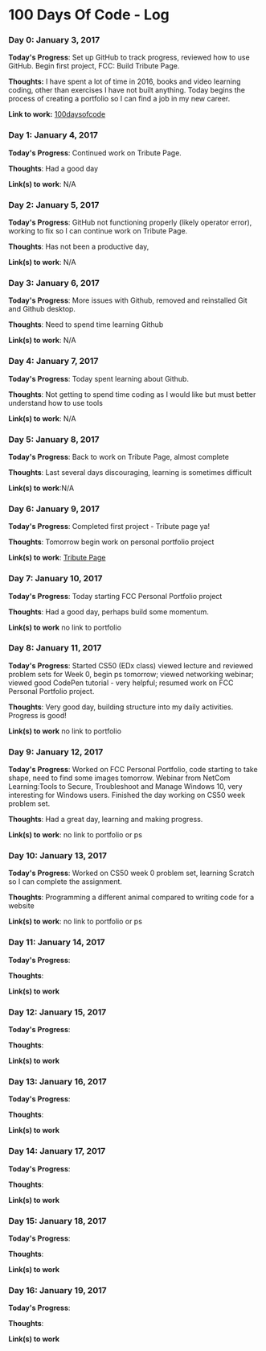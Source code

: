 # 100 Days Of Code - Log

### Day 0: January 3, 2017 

**Today's Progress**: Set up GitHub to track progress, reviewed how to use GitHub. Begin first project, FCC: Build Tribute Page.

**Thoughts:** I have spent a lot of time in 2016, books and video learning coding, other than exercises I have not built anything.
Today begins the process of creating a portfolio so I can find a job in my new career. 

**Link to work:** [100daysofcode](http://www.github.com/web15/100-days-of-code)


### Day 1: January 4, 2017

**Today's Progress**: Continued work on Tribute Page.             

**Thoughts**: Had a good day          

**Link(s) to work**: N/A


### Day 2: January 5, 2017

**Today's Progress**:  GitHub not functioning properly (likely operator error), working to fix so I can continue work on Tribute Page.   

**Thoughts**: Has not been a productive day,        

**Link(s) to work**: N/A


### Day 3: January 6, 2017

**Today's Progress**: More issues with Github, removed and reinstalled Git and Github desktop.             

**Thoughts**: Need to spend time learning Github         

**Link(s) to work**: N/A


### Day 4: January 7, 2017

**Today's Progress**: Today spent learning about Github.

**Thoughts**: Not getting to spend time coding as I would like but must better understand how to use tools                     

**Link(s) to work**: N/A


### Day 5: January 8, 2017

**Today's Progress**: Back to work on Tribute Page, almost complete            

**Thoughts**: Last several days discouraging, learning is sometimes difficult         

**Link(s) to work**:N/A


### Day 6: January 9, 2017

**Today's Progress**:  Completed first project - Tribute page ya!           

**Thoughts**: Tomorrow begin work on personal portfolio project         

**Link(s) to work**: [Tribute Page](https://codepen.io/web15/pen/mRejre) 


### Day 7: January 10, 2017

**Today's Progress**: Today starting FCC Personal Portfolio project             

**Thoughts**: Had a good day, perhaps build some momentum.         

**Link(s) to work** no link to portfolio


### Day 8: January 11, 2017

**Today's Progress**: Started CS50 (EDx class) viewed lecture and reviewed problem sets for Week 0, begin ps tomorrow; viewed networking webinar; viewed good CodePen tutorial - very helpful; resumed work on FCC Personal Portfolio project.            

**Thoughts**: Very good day, building structure into my daily activities. Progress is good!         

**Link(s) to work** no link to portfolio 


### Day 9: January 12, 2017

**Today's Progress**: Worked on FCC Personal Portfolio, code starting to take shape, need to find some images tomorrow. Webinar from NetCom Learning:Tools to Secure, Troubleshoot and Manage Windows 10, very interesting for Windows users. Finished the day working on CS50 week problem set.             

**Thoughts**: Had a great day, learning and making progress.          

**Link(s) to work**: no link to portfolio or ps


### Day 10: January 13, 2017

**Today's Progress**: Worked on CS50 week 0 problem set, learning Scratch so I can complete the assignment.             

**Thoughts**: Programming a different animal compared to writing code for a website         

**Link(s) to work**: no link to portfolio or ps


### Day 11: January 14, 2017

**Today's Progress**:             

**Thoughts**:          

**Link(s) to work**


### Day 12: January 15, 2017

**Today's Progress**:             

**Thoughts**:          

**Link(s) to work**


### Day 13: January 16, 2017

**Today's Progress**:             

**Thoughts**:          

**Link(s) to work**


### Day 14: January 17, 2017

**Today's Progress**:             

**Thoughts**:          

**Link(s) to work**


### Day 15: January 18, 2017

**Today's Progress**:             

**Thoughts**:          

**Link(s) to work**


### Day 16: January 19, 2017

**Today's Progress**:             

**Thoughts**:          

**Link(s) to work**
